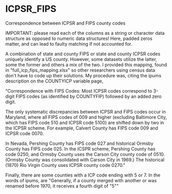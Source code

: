 # ICPSR_FIPS
Correspondence between ICPSR and FIPS county codes

IMPORTANT: please read each of the columns as a string or character data structure as opposed to numeric data structures! Here, padded zeros matter, and can lead to faulty matching if not accounted for.

A combination of state and county FIPS or state and county ICPSR codes uniquely identify a US county. However, some datasets utilize the latter, some the former and others a mix of the two. I provided this mapping, found in "full_icp_fips_mapping.xlsx" so other researchers using census data don't have to code up their solutions. My procedure was, citing the ipums description on the COUNTYICP variable page, 

"Correspondence with FIPS Codes:
Most ICPSR codes correspond to 3-digit FIPS codes (as identified by COUNTYFIP) followed by an added zero digit.

The only systematic discrepancies between ICPSR and FIPS codes occur in Maryland, where all FIPS codes of 009 and higher (excluding Baltimore City, which has FIPS code 510 and ICPSR code 5100) are shifted down by two in the ICPSR scheme. For example, Calvert County has FIPS code 009 and ICPSR code 0070.

In Nevada, Pershing County has FIPS code 027 and historical Ormsby County has FIPS code 025. In the ICSPR scheme, Pershing County has code 0250, and Ormsby County uses the Carson City county code of 0510. (Ormsby County was consolidated with Carson City in 1969.) The historical (1870) Rio Virgin County uses ICPSR county code 0270."


Finally, there are some counties with a ICP code ending with 5 or 7. In the words of ipums, are "Generally, if a county merged with another or was renamed before 1970, it receives a fourth digit of "5""
